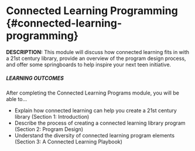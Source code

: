# Connected Learning Programming {#connected-learning-programming}

**DESCRIPTION:** This module will discuss how connected learning fits in with a 21st century library, provide an overview of the program design process, and offer some springboards to help inspire your next teen initiative.

<div class="table-format objectives"><span class="title"><h5>LEARNING OUTCOMES</h5></span>
After completing the Connected Learning Programs module, you will be able to…
<ul><li>Explain how connected learning can help you create a 21st century library (Section 1: Introduction)</li><li>Describe the process of creating a connected learning library program (Section 2: Program Design)</li><li>Understand the diversity of connected learning program elements (Section 3: A Connected Learning Playbook)</li></ul></div>